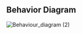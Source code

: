 ## Behavior Diagram
![Behaviour_diagram (2)](https://user-images.githubusercontent.com/94158848/143038756-df2b8d89-54ef-4af9-a3dc-09d3e290b6d9.png)



